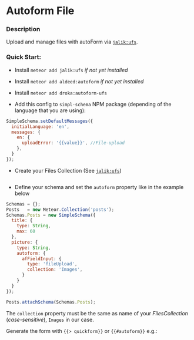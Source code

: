 Autoform File
=============

### Description
Upload and manage files with autoForm via [`jalik:ufs`](https://github.com/jalik/jalik-ufs/).

### Quick Start:

 - Install `meteor add jalik:ufs` *if not yet installed*
 - Install `meteor add aldeed:autoform` *if not yet installed*
 - Install `meteor add droka:autoform-ufs`

 - Add this config to `simpl-schema` NPM package (depending of the language that you are using):
```javascript
SimpleSchema.setDefaultMessages({
  initialLanguage: 'en',
  messages: {
    en: {
      uploadError: '{{value}}', //File-upload
    },
  }
});
```
 - Create your Files Collection (See [`jalik:ufs`](https://github.com/jalik/jalik-ufs/))
```javascript
```

 - Define your schema and set the `autoform` property like in the example below
```javascript
Schemas = {};
Posts   = new Meteor.Collection('posts');
Schemas.Posts = new SimpleSchema({
  title: {
    type: String,
    max: 60
  },
  picture: {
    type: String,
    autoform: {
      afFieldInput: {
        type: 'fileUpload',
        collection: 'Images',
      }
    }
  }
});

Posts.attachSchema(Schemas.Posts);
```

The `collection` property must be the same as name of your *FilesCollection* (*case-sensitive*), `Images` in our case.

Generate the form with `{{> quickform}}` or `{{#autoform}}` e.g.:
